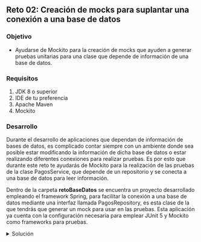 ## Reto 02: Creación de mocks para suplantar una conexión a una base de datos

### Objetivo
- Ayudarse de Mockito para la creación de mocks que ayuden a generar pruebas unitarias para una clase que depende de información de una base de datos.

### Requisitos
1. JDK 8 o superior
2. IDE de tu preferencia
3. Apache Maven
4. Mockito

### Desarrollo
Durante el desarrollo de aplicaciones que dependan de información de bases de datos, es complicado contar siempre con un ambiente donde sea posible estar modificando la información de dicha base de datos o estar realizando diferentes conexiones para realizar pruebas. Es por esto que durante este reto te ayudarás de Mockito para la realización de las pruebas de la clase PagosService, que depende de un repositorio y se conecta a una base de datos para leer información.

Dentro de la carpeta **retoBaseDatos** se encuentra un proyecto desarrollado empleando el framework Spring, para facilitar la conexión a una base de datos mediante una interfaz llamada PagosRepository, es esta clase de la que tendrás que generar un mock para usar en las pruebas.
Esta aplicación ya cuenta con la configuración necesaria para emplear JUnit 5 y Mockito como frameworks para pruebas.


<details>
	<summary>Solución</summary>

1. El primer paso consiste en crear la clase PagosServiceTest dentro de `src/test/java` en el paquete org.bedu.retoBaseDatos.service para crear las pruebas unitarias del servicio.
2. Una vez que hayamos creado la clase, le agregaremos los atributos necesarios para la prueba: una instancia de PagosService y una de PagosRepository, junto con sus correspondientes anotaciones para indicarle a Mockito dónde actuar:
    
```java
     @Mock
    private PagosRepository repositorio;
    @InjectMocks
    private PagosService servicio;
    ```

    3. Agregaremos también un método setUp para configurar nuestro servicio y el objeto mock antes de cada prueba:
    ```java
    @BeforeEach
    void setUp() {
        MockitoAnnotations.initMocks(this);
    }
```

4. Ahora, toca el turno de agregar cada uno de los métodos de prueba, recordando probar la funcionalidad de los métodos públicos del servicio. De esa forma, los métodos de prueba quedan:

```java
    @Mock
    private PagosRepository repositorio;
    @InjectMocks
    private PagosService servicio;

    @BeforeEach
    void setUp() {
        MockitoAnnotations.initMocks(this);
    }

    @Test
    void buscarTodosTest() {
        Mockito.when(repositorio.findAll()).thenReturn(crearListaPagos());

        Iterable<Pago> resultado = servicio.buscarTodos();
        Pago primerElemento = resultado.iterator().next();

        assertEquals(1, primerElemento.getId());
    }

    @Test
    void buscarPorIdTest() {
        Mockito.when(repositorio.findById(1)).thenReturn(Optional.of(crearPago()));
        Pago resultado = servicio.buscarPorId(1);
        assertEquals(1, resultado.getId());
    }

    @Test
    void editarTest() {
        Mockito.when(repositorio.save(Mockito.any(Pago.class))).then(AdditionalAnswers.returnsFirstArg());
        Pago editado = crearPago();
        editado.setCantidad(6000);
        Pago resultado = servicio.editar(editado);
        assertEquals(editado, resultado);
    }

    @Test
    void eliminarTest() {
        servicio.eliminar(1);
        Mockito.verify(repositorio, Mockito.times(1)).deleteById(1);
    }

    private Pago crearPago(){
        Pago pago = new Pago();
        pago.setId(1);
        pago.setCantidad(3500);
        pago.setConcepto("Servicio de mantenimiento de PC");
        pago.setFecha(LocalDate.now());
        return pago;
    }

    private List<Pago> crearListaPagos(){
        return Collections.singletonList(crearPago());
    }
```

5. De esta forma hemos creado un servicio que depende de una conexión a una base de datos y hemos realizado pruebas de su funcionalidad sin depender de una conexión real ni de trabajar con información completa.

</details>
